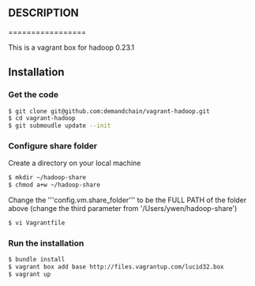 ## DESCRIPTION
=================

This is a vagrant box for hadoop 0.23.1

## Installation

### Get the code

```bash
$ git clone git@github.com:demandchain/vagrant-hadoop.git
$ cd vagrant-hadoop
$ git submoudle update --init
```

### Configure share folder

Create a directory on your local machine
```bash
$ mkdir ~/hadoop-share
$ chmod a+w ~/hadoop-share
```
Change the '''config.vm.share_folder''' to be the FULL PATH of the folder above (change the third parameter from '/Users/ywen/hadoop-share')
```bash
$ vi Vagrantfile
```

### Run the installation

```bash
$ bundle install
$ vagrant box add base http://files.vagrantup.com/lucid32.box
$ vagrant up
```
